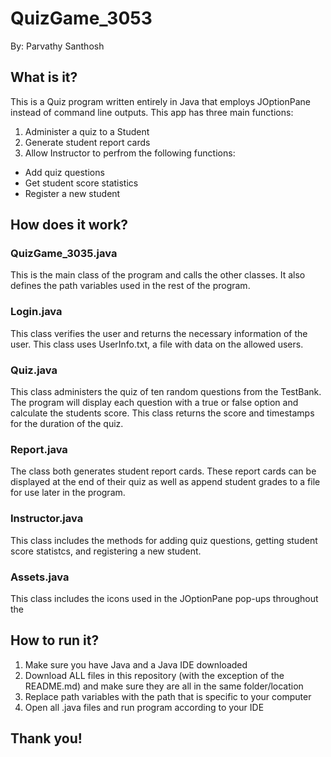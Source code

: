 # QuizGame_3053
By: Parvathy Santhosh

## What is it?
This is a Quiz program written entirely in Java that employs JOptionPane instead of command line outputs.
This app has three main functions:
1. Administer a quiz to a Student
2. Generate student report cards
3. Allow Instructor to perfrom the following functions:
  - Add quiz questions
  - Get student score statistics
  - Register a new student

## How does it work?
### QuizGame_3035.java
This is the main class of the program and calls the other classes. It also defines the path variables used in the rest of the program. 

### Login.java 
This class verifies the user and returns the necessary information of the user. This class uses UserInfo.txt, a file with data on the allowed users. 

### Quiz.java
This class administers the quiz of ten random questions from the TestBank. The program will display each question with a true or false option and calculate the students score. This class returns the score and timestamps for the duration of the quiz. 

### Report.java
The class both generates student report cards. These report cards can be displayed at the end of their quiz as well as append student grades to a file for use later in the program.

### Instructor.java
This class includes the methods for adding quiz questions, getting student score statistcs, and registering a new student.

### Assets.java
This class includes the icons used in the JOptionPane pop-ups throughout the 

## How to run it?
1. Make sure you have Java and a Java IDE downloaded
2. Download ALL files in this repository (with the exception of the README.md) and make sure they are all in the same folder/location
3. Replace path variables with the path that is specific to your computer
4. Open all .java files and run program according to your IDE

## Thank you!
